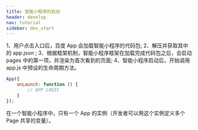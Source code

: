 ```yaml
---
title: 智能小程序的启动
header: develop
nav: tutorial
sidebar: dev_start
---
```



1、用户点击入口后，百度 App 会加载智能小程序的代码包;
2、解压并获取其中的 app.json ;
3、根据框架机制，智能小程序框架在加载完成代码包之后，会启动 pages 中的第一项，并渲染为首次看到的页面;
4、智能小程序启动后，开始调用 app.js 中预设的生命周期方法。

```js
App({
	onLaunch: function () {
		// APP LOGIC
	}
});
```

在一个智能小程序中，只有一个 App 的实例（开发者可以用这个实例定义多个 Page 共享的变量）。
